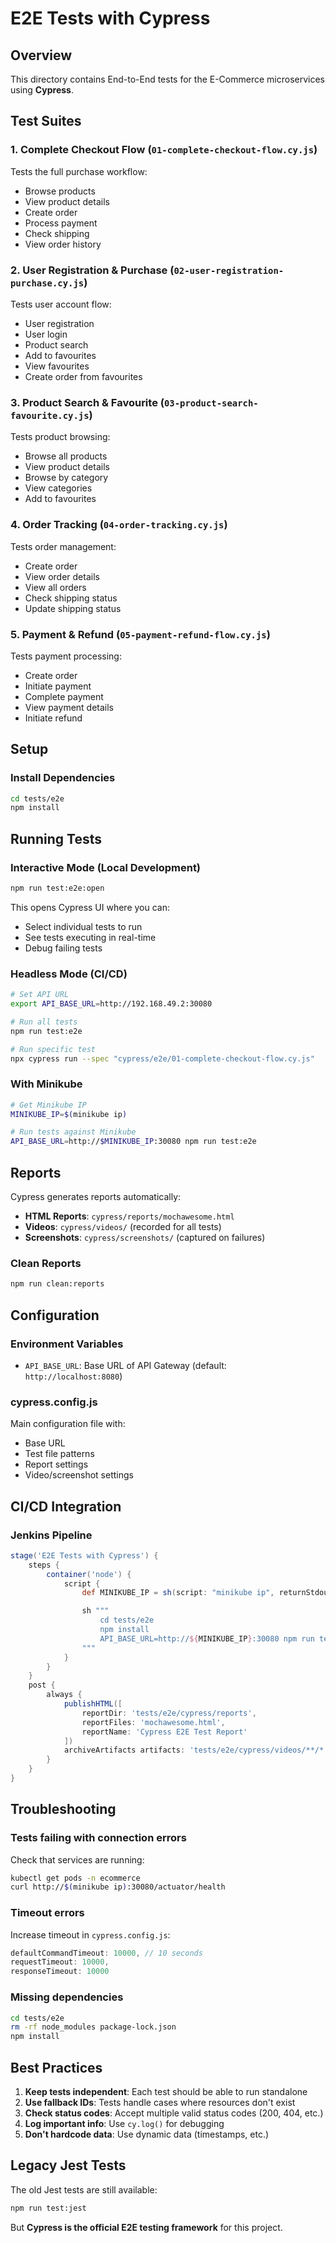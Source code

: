 # E2E Tests with Cypress

## Overview

This directory contains End-to-End tests for the E-Commerce microservices using **Cypress**.

## Test Suites

### 1. Complete Checkout Flow (`01-complete-checkout-flow.cy.js`)
Tests the full purchase workflow:
- Browse products
- View product details
- Create order
- Process payment
- Check shipping
- View order history

### 2. User Registration & Purchase (`02-user-registration-purchase.cy.js`)
Tests user account flow:
- User registration
- User login
- Product search
- Add to favourites
- View favourites
- Create order from favourites

### 3. Product Search & Favourite (`03-product-search-favourite.cy.js`)
Tests product browsing:
- Browse all products
- View product details
- Browse by category
- View categories
- Add to favourites

### 4. Order Tracking (`04-order-tracking.cy.js`)
Tests order management:
- Create order
- View order details
- View all orders
- Check shipping status
- Update shipping status

### 5. Payment & Refund (`05-payment-refund-flow.cy.js`)
Tests payment processing:
- Create order
- Initiate payment
- Complete payment
- View payment details
- Initiate refund

## Setup

### Install Dependencies

```bash
cd tests/e2e
npm install
```

## Running Tests

### Interactive Mode (Local Development)

```bash
npm run test:e2e:open
```

This opens Cypress UI where you can:
- Select individual tests to run
- See tests executing in real-time
- Debug failing tests

### Headless Mode (CI/CD)

```bash
# Set API URL
export API_BASE_URL=http://192.168.49.2:30080

# Run all tests
npm run test:e2e

# Run specific test
npx cypress run --spec "cypress/e2e/01-complete-checkout-flow.cy.js"
```

### With Minikube

```bash
# Get Minikube IP
MINIKUBE_IP=$(minikube ip)

# Run tests against Minikube
API_BASE_URL=http://$MINIKUBE_IP:30080 npm run test:e2e
```

## Reports

Cypress generates reports automatically:

- **HTML Reports**: `cypress/reports/mochawesome.html`
- **Videos**: `cypress/videos/` (recorded for all tests)
- **Screenshots**: `cypress/screenshots/` (captured on failures)

### Clean Reports

```bash
npm run clean:reports
```

## Configuration

### Environment Variables

- `API_BASE_URL`: Base URL of API Gateway (default: `http://localhost:8080`)

### cypress.config.js

Main configuration file with:
- Base URL
- Test file patterns
- Report settings
- Video/screenshot settings

## CI/CD Integration

### Jenkins Pipeline

```groovy
stage('E2E Tests with Cypress') {
    steps {
        container('node') {
            script {
                def MINIKUBE_IP = sh(script: "minikube ip", returnStdout: true).trim()

                sh """
                    cd tests/e2e
                    npm install
                    API_BASE_URL=http://${MINIKUBE_IP}:30080 npm run test:e2e
                """
            }
        }
    }
    post {
        always {
            publishHTML([
                reportDir: 'tests/e2e/cypress/reports',
                reportFiles: 'mochawesome.html',
                reportName: 'Cypress E2E Test Report'
            ])
            archiveArtifacts artifacts: 'tests/e2e/cypress/videos/**/*.mp4', allowEmptyArchive: true
        }
    }
}
```

## Troubleshooting

### Tests failing with connection errors

Check that services are running:
```bash
kubectl get pods -n ecommerce
curl http://$(minikube ip):30080/actuator/health
```

### Timeout errors

Increase timeout in `cypress.config.js`:
```javascript
defaultCommandTimeout: 10000, // 10 seconds
requestTimeout: 10000,
responseTimeout: 10000
```

### Missing dependencies

```bash
cd tests/e2e
rm -rf node_modules package-lock.json
npm install
```

## Best Practices

1. **Keep tests independent**: Each test should be able to run standalone
2. **Use fallback IDs**: Tests handle cases where resources don't exist
3. **Check status codes**: Accept multiple valid status codes (200, 404, etc.)
4. **Log important info**: Use `cy.log()` for debugging
5. **Don't hardcode data**: Use dynamic data (timestamps, etc.)

## Legacy Jest Tests

The old Jest tests are still available:
```bash
npm run test:jest
```

But **Cypress is the official E2E testing framework** for this project.
